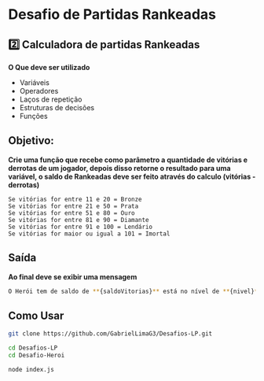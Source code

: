 # Desafio de Partidas Rankeadas

## 2️⃣ Calculadora de partidas Rankeadas
**O Que deve ser utilizado**

- Variáveis
- Operadores
- Laços de repetição
- Estruturas de decisões
- Funções

## Objetivo:

**Crie uma função que recebe como parâmetro a quantidade de vitórias e derrotas de um jogador,
depois disso retorne o resultado para uma variável, o saldo de Rankeadas deve ser feito através do calculo (vitórias - derrotas)**

```Se vitórias for menor do que 10 = Ferro
Se vitórias for entre 11 e 20 = Bronze
Se vitórias for entre 21 e 50 = Prata
Se vitórias for entre 51 e 80 = Ouro
Se vitórias for entre 81 e 90 = Diamante
Se vitórias for entre 91 e 100 = Lendário
Se vitórias for maior ou igual a 101 = Imortal
```
## Saída

__Ao final deve se exibir uma mensagem__
```bash
O Herói tem de saldo de **{saldoVitorias}** está no nível de **{nivel}**
```

## Como Usar
```bash
git clone https://github.com/GabrielLimaG3/Desafios-LP.git

cd Desafios-LP
cd Desafio-Heroi

node index.js 
```
